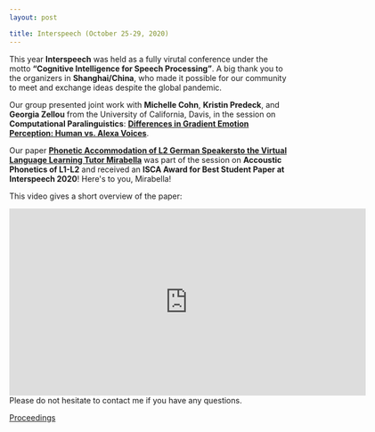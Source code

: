 ```yaml
---
layout: post

title: Interspeech (October 25-29, 2020)
---
```

This year <strong>Interspeech</strong> was held as a fully virutal conference under the motto <strong><q>Cognitive Intelligence for Speech Processing</q></strong>.
A big thank you to the organizers in <strong>Shanghai/China</strong>, who made it possible for our community to meet and exchange ideas despite the global pandemic.

Our group presented joint work with <strong>Michelle Cohn</strong>, <strong>Kristin Predeck</strong>, and <strong>Georgia Zellou</strong> 
from the University of California, Davis, in the session on <strong>Computational Paralinguistics</strong>:
<a href="https://www.isca-speech.org/archive/Interspeech_2020/pdfs/1938.pdf" target="_blank" rel="noopener"><strong>Differences in Gradient Emotion Perception: Human vs. Alexa Voices</strong></a>.

Our paper 
<a href="https://www.isca-speech.org/archive/Interspeech_2020/pdfs/2701.pdf" target="_blank" rel="noopener"><strong>Phonetic Accommodation of L2 German Speakersto the Virtual Language Learning Tutor Mirabella</strong></a> 
was part of the session on <strong>Accoustic Phonetics of L1-L2</strong> and received an <strong>ISCA Award for Best Student Paper at Interspeech 2020</strong>!
Here's to you, Mirabella!

This video gives a short overview of the paper: 
<iframe width="640" height="336" src="https://player.vimeo.com/video/474666595" frameborder="0" allow="autoplay; fullscreen" allowfullscreen></iframe>
Please do not hesitate to contact me if you have any questions.

<a href="https://www.isca-speech.org/archive/Interspeech_2020/" target="_blank" rel="noopener">Proceedings</a>
